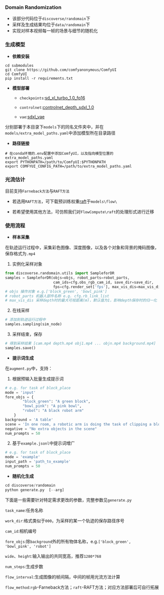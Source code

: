 ### Domain Randomization

* 该部分代码位于`discoverse/randomain`下
* 采样及生成结果均位于`data/randomain`下
* 实现对样本视频每一帧的场景与细节的随机化



### 生成模型

* **依赖安装**

```
cd submodules
git clone https://github.com/comfyanonymous/ComfyUI
cd ComfyUI
pip install -r requirements.txt
```

* **模型部署**

  - `checkpoints`:[sd_xl_turbo_1.0_fp16](https://huggingface.co/stabilityai/sdxl-turbo/blob/main/sd_xl_turbo_1.0_fp16.safetensors)

  - `controlnet`:[controlnet_depth_sdxl_1.0](https://huggingface.co/diffusers/controlnet-depth-sdxl-1.0/blob/main/diffusion_pytorch_model.safetensors)

  - `vae`:[sdxl_vae](https://huggingface.co/stabilityai/sdxl-vae/blob/main/diffusion_pytorch_model.safetensors)

分别部署于本目录下`models`下的同名文件夹中，并在`models/extra_model_paths.yaml`中添加模型所在目录路径

* **路径链接**

```
# 在conda环境的.env配置中添加ComfyUI，以及指向模型位置的extra_model_paths.yaml
export PYTHONPATH=/path/to/ComfyUI:$PYTHONPATH
export COMFYUI_CONFIG_PATH=/path/to/extra_model_paths.yaml
```



### 光流估计

目前支持`Farneback方法`与`RAFT方法`

* 若选用`RAFT方法`，可下载预训练权重[raft](https://drive.google.com/drive/folders/1sWDsfuZ3Up38EUQt7-JDTT1HcGHuJgvT)于`models\flow\`

* 若希望使用其他方法，可仿照我们对`FlowCompute\raft`的处理形式进行迁移



### 使用流程

* **样本采集**

在轨迹运行过程中，采集彩色图像、深度图像，以及各个对象和背景的掩码图像，保存格式为`.mp4`

1. 实例化采样对象

```python
from discoverse.randomain.utils import SampleforDR
samples = SampleforDR(objs=objs, robot_parts=robot_parts, 
                      cam_ids=cfg.obs_rgb_cam_id, save_dir=save_dir,
                      fps=cfg.render_set['fps'], max_vis_dis=max_vis_dis)
# objs 操作对象 e.g.['block_green', 'bowl_pink']
# robot_parts 机器人部件名称 e.g. cfg.rb_link_list
# max_vis_dis 采样depth时的最大可视距离(m)，默认值为1，影响depth保存时的归一化
```

2. 在线采样

```python
# 添加到轨迹运行过程中
samples.sampling(sim_node)
```

3. 采样结束，保存

```python
# 得到采样结果 [cam.mp4 depth.mp4 obj1.mp4 ... objn.mp4 background.mp4]
samples.save()
```

* **提示词生成**

在`augment.py`中，支持：

1. 根据预输入批量生成提示词 

```python
# e.g. for task of block_place
mode = 'input'
fore_objs = {
        "block_green": "A green block",
        "bowl_pink": "A pink bowl",
        "robot": "A black robot arm"
    }
background = 'A table'
scene = 'In one room, a robotic arm is doing the task of clipping a block into a bowl'
negative = "No extra objects in the scene"
num_prompts = 50
```

2. 基于`example.jsonl`中提示词增广

```python
# e.g. for task of block_place
mode = 'example'
input_path = 'path_to_example'
num_prompts = 50
```

* **随机化生成**

```python
cd discoverse/randomain
python generate.py  [--arg]
```

下面是一些需要针对特定需求更改的参数，完整参数见`generate.py`

`task_name`:任务名称

`work_dir`:格式类似于`000`，为采样的某一个轨迹的保存路径序号

`cam_id`:相机编号

`fore_objs`:除`background`外的所有物体名称，e.g.`['block_green', 'bowl_pink', 'robot']`

`wide`、`height`:输入输出的共同宽高，推荐`1280*768`

`num_steps`:生成步数

`flow_interval`:生成图像的帧间隔，中间的帧用光流方法计算

`flow_method`:`rgb`-Farneback方法；`raft`-RAFT方法；对应方法部署后可自行拓展




